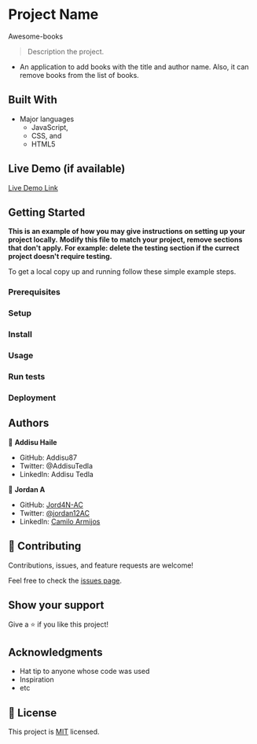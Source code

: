 # Project Name

Awesome-books

> Description the project.

- An application to add books with the title and author name. Also, it can remove books from the list of books.

## Built With

- Major languages
  - JavaScript,
  - CSS, and
  - HTML5

## Live Demo (if available)

[Live Demo Link](https://addisu87.github.io/Awesome-books/)

## Getting Started

**This is an example of how you may give instructions on setting up your project locally.**
**Modify this file to match your project, remove sections that don't apply. For example: delete the testing section if the currect project doesn't require testing.**

To get a local copy up and running follow these simple example steps.

### Prerequisites

### Setup

### Install

### Usage

### Run tests

### Deployment

## Authors

👤 **Addisu Haile**

- GitHub: Addisu87
- Twitter: @AddisuTedla
- LinkedIn: Addisu Tedla

👤 **Jordan A**

- GitHub: [Jord4N-AC](https://github.com/Jord4N-AC)
- Twitter: [@jordan12AC](https://twitter.com/jordan12AC)
- LinkedIn: [Camilo Armijos](https://www.linkedin.com/in/camilo-armijos-2b9648197)

## 🤝 Contributing

Contributions, issues, and feature requests are welcome!

Feel free to check the [issues page](../../issues/).

## Show your support

Give a ⭐️ if you like this project!

## Acknowledgments

- Hat tip to anyone whose code was used
- Inspiration
- etc

## 📝 License

This project is [MIT](./MIT.md) licensed.

